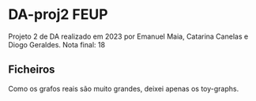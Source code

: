 # DA-proj2 FEUP
Projeto 2 de DA realizado em 2023 por Emanuel Maia, Catarina Canelas e Diogo
Geraldes.
Nota final: 18

## Ficheiros
Como os grafos reais são muito grandes, deixei apenas os toy-graphs.

